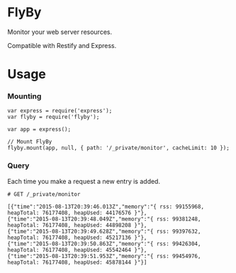 FlyBy
===

Monitor your web server resources.

Compatible with Restify and Express.

# Usage

### Mounting

```node
var express = require('express');
var flyby = require('flyby');

var app = express();

// Mount FlyBy
flyby.mount(app, null, { path: '/_private/monitor', cacheLimit: 10 });
```

### Query

Each time you make a request a new entry is added.

```
# GET /_private/monitor

[{"time":"2015-08-13T20:39:46.013Z","memory":"{ rss: 99155968, heapTotal: 76177408, heapUsed: 44176576 }"},
{"time":"2015-08-13T20:39:48.049Z","memory":"{ rss: 99381248, heapTotal: 76177408, heapUsed: 44898208 }"},
{"time":"2015-08-13T20:39:49.628Z","memory":"{ rss: 99397632, heapTotal: 76177408, heapUsed: 45217136 }"},
{"time":"2015-08-13T20:39:50.863Z","memory":"{ rss: 99426304, heapTotal: 76177408, heapUsed: 45542464 }"},
{"time":"2015-08-13T20:39:51.953Z","memory":"{ rss: 99454976, heapTotal: 76177408, heapUsed: 45878144 }"}]
```
